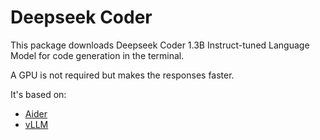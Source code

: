 # Deepseek Coder

This package downloads Deepseek Coder 1.3B Instruct-tuned Language Model for code generation in the terminal.

A GPU is not required but makes the responses faster.

It's based on:
- [Aider](https://aider.chat/)
- [vLLM](https://docs.vllm.ai/en/latest/)